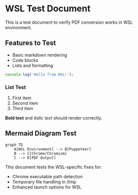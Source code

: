 # WSL Test Document

This is a test document to verify PDF conversion works in WSL environment.

## Features to Test

- Basic markdown rendering
- Code blocks
- Lists and formatting

```javascript
console.log('Hello from WSL!');
```

### List Test
1. First item
2. Second item
3. Third item

**Bold text** and *italic text* should render correctly.

## Mermaid Diagram Test

```mermaid
graph TD
    A[WSL Environment] --> B[Puppeteer]
    B --> C[Chrome/Chromium]
    C --> D[PDF Output]
```

This document tests the WSL-specific fixes for:
- Chrome executable path detection
- Temporary file handling in /tmp
- Enhanced launch options for WSL
